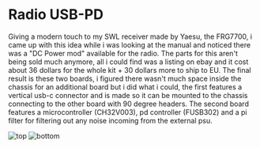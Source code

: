# Radio USB-PD
Giving a modern touch to my SWL receiver made by Yaesu, the FRG7700, i came up with this idea while i was looking at the manual and noticed there was a "DC Power mod" available for the radio.
The parts for this aren't being sold much anymore, all i could find was a listing on ebay and it cost about 36 dollars for the whole kit + 30 dollars more to ship to EU.
The final result is these two boards, i figured there wasn't much space inside the chassis for an additional board but i did what i could, the first features a vertical usb-c connector and is made so it can be mounted to the chassis connecting to the other board with 90 degree headers.
The second board features a microcontroller (CH32V003), pd controller (FUSB302) and a pi filter for filtering out any noise incoming from the external psu.

![top](https://bassusteur.github.io/rusb-pd/top.png)
![bottom](https://bassusteur.github.io/rusb-pd/bottom.png)
